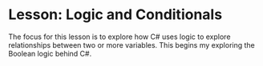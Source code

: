 # Lesson: Logic and Conditionals

The focus for this lesson is to explore how C# uses logic to explore relationships between two or more variables. This begins my exploring the Boolean logic behind C#.